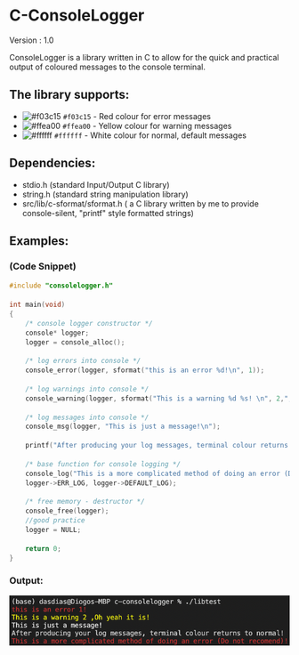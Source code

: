 # C-ConsoleLogger

Version : 1.0

ConsoleLogger is a library written in C to allow for the quick and practical output of coloured messages to the console terminal.

## The library supports:
- ![#f03c15](https://via.placeholder.com/15/f03c15/000000?text=+) `#f03c15` - Red colour for error messages
- ![#ffea00](https://via.placeholder.com/15/ffea00/000000?text=+) `#ffea00` - Yellow colour for warning messages
- ![#ffffff](https://via.placeholder.com/15/ffffff/000000?text=+) `#ffffff` - White colour for normal, default messages

## Dependencies:
- stdio.h (standard Input/Output C library)
- string.h (standard string manipulation library)
- src/lib/c-sformat/sformat.h ( a C library written by me to provide console-silent, "printf" style formatted strings)

## Examples:
### (Code Snippet)
```C
#include "consolelogger.h"

int main(void)
{
    /* console logger constructor */
    console* logger;
    logger = console_alloc();
    
    /* log errors into console */
    console_error(logger, sformat("this is an error %d!\n", 1));
    
    /* log warnings into console */
    console_warning(logger, sformat("This is a warning %d %s! \n", 2,",Oh yeah it is"));
    
    /* log messages into console */
    console_msg(logger, "This is just a message!\n");
    
    printf("After producing your log messages, terminal colour returns to normal!\n");
    
    /* base function for console logging */
    console_log("This is a more complicated method of doing an error (Do not recomend)!\n", 
    logger->ERR_LOG, logger->DEFAULT_LOG);
    
    /* free memory - destructor */
    console_free(logger);
    //good practice
    logger = NULL;

    return 0;
}
```

### Output:
![output terminal](./README-DEP/screenshot_terminal_consoleloggger.png "terminal output")